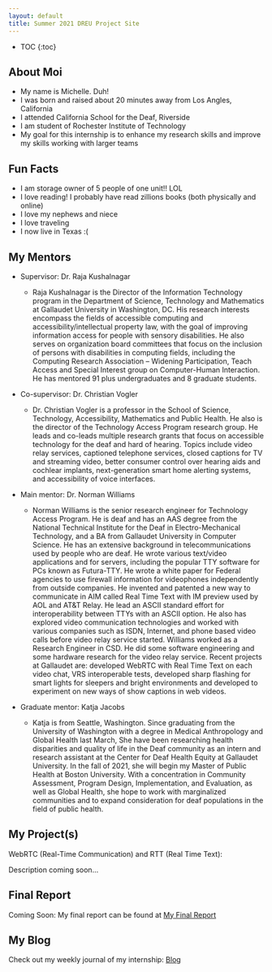 ```yaml
---
layout: default
title: Summer 2021 DREU Project Site
---
```


* TOC
{:toc}

## About Moi

- My name is Michelle. Duh!
- I was born and raised about 20 minutes away from Los Angles, California 
- I attended California School for the Deaf, Riverside
- I am student of Rochester Institute of Technology 
- My goal for this internship is to enhance my research skills and improve my skills working with larger teams

## Fun Facts
- I am storage owner of 5 people of one unit!! LOL
- I love reading! I probably have read zillions books (both physically and online)
- I love my nephews and niece
- I love traveling
- I now live in Texas :( 


## My Mentors
- Supervisor: Dr. Raja Kushalnagar

    - Raja Kushalnagar is the Director of the Information Technology program in the Department of Science, Technology and Mathematics at Gallaudet University in Washington, DC. His research interests encompass the fields of accessible computing and accessibility/intellectual property law, with the goal of improving information access for people with sensory disabilities. He also serves on organization board committees that focus on the inclusion of persons with disabilities in computing fields,  including the Computing Research Association – Widening Participation, Teach Access and Special Interest group on Computer-Human Interaction. He has mentored 91 plus undergraduates and 8 graduate students.


- Co-supervisor: Dr. Christian Vogler 
    - Dr. Christian Vogler is a professor in the School of Science, Technology, Accessibility, Mathematics and Public Health. He also is the director of the Technology Access Program research group. He leads and co-leads multiple research grants that focus on accessible technology for the deaf and hard of hearing. Topics include video relay services, captioned telephone services, closed captions for TV and streaming video, better consumer control over hearing aids and cochlear implants, next-generation smart home alerting systems, and accessibility of voice interfaces. 


- Main mentor: Dr. Norman Williams
    - Norman Williams is the senior research engineer for Technology Access Program. He is deaf and has an AAS degree from the National Technical Institute for the Deaf in Electro-Mechanical Technology, and a BA from Gallaudet University in Computer Science. He has an extensive background in telecommunications used by people who are deaf. He wrote various text/video applications and for servers, including the popular TTY software for PCs known as Futura-TTY. He wrote a white paper for Federal agencies to use firewall information for videophones independently from outside companies. He invented and patented a new way to communicate in AIM called Real Time Text with IM preview used by AOL and AT&T Relay. He lead an ASCII standard effort for interoperability between TTYs with an ASCII option. He also has explored video communication technologies and worked with various companies such as ISDN, Internet, and phone based video calls before video relay service started. Williams worked as a Research Engineer in CSD. He did some software engineering and some hardware research for the video relay service. Recent projects at Gallaudet are: developed WebRTC with Real Time Text on each video chat, VRS interoperable tests, developed sharp flashing for smart lights for sleepers and bright environments and developed to experiment on new ways of show captions in web videos.


- Graduate mentor: Katja Jacobs
    - Katja is from Seattle, Washington. Since graduating from the University of Washington with a degree in Medical Anthropology and Global Health last March, She have been researching health disparities and quality of life in the Deaf community as an intern and research assistant at the Center for Deaf Health Equity at Gallaudet University. In the fall of 2021, she will begin my Master of Public Health at Boston University. With a concentration in Community Assessment, Program Design, Implementation, and Evaluation, as well as Global Health, she hope to work with marginalized communities and to expand consideration for deaf populations in the field of public health.

## My Project(s)

WebRTC (Real-Time Communication) and RTT (Real Time Text):

Description coming soon...

## Final Report

Coming Soon:  My final report can be found at [My Final Report](files/finalreport.pdf)

## My Blog

Check out my weekly journal of my internship: [Blog](blog.html)

